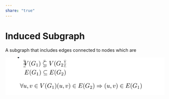 ```yaml
---  
share: "true"  
---  
```

# Induced Subgraph  
  
A subgraph that includes edges connected to nodes which are   
  
![Pasted image 20240125144147.png](./assets/Pasted%20image%2020240125144147.png)  
